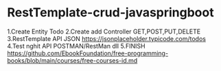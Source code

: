 # RestTemplate-crud-javaspringboot


1.Create Entity Todo
2.Create add Controller GET,POST,PUT,DELETE
3.RestTemplate API JSON https://jsonplaceholder.typicode.com/todos
4.Test nghit API POSTMAN/RestMan dll 
5.FINISH 
https://github.com/EbookFoundation/free-programming-books/blob/main/courses/free-courses-id.md
